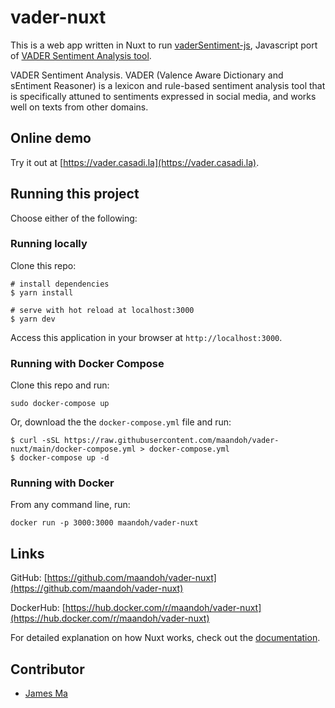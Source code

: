 # vader-nuxt

This is a web app written in Nuxt to run [vaderSentiment-js](https://github.com/vaderSentiment/vaderSentiment-js), 
Javascript port of [VADER Sentiment Analysis tool](https://github.com/cjhutto/vaderSentiment).

VADER Sentiment Analysis. VADER (Valence Aware Dictionary and sEntiment Reasoner) is a lexicon and rule-based sentiment analysis tool that is specifically attuned to sentiments expressed in social media, and works well on texts from other domains.

## Online demo

Try it out at [https://vader.casadi.la](https://vader.casadi.la).


## Running this project

Choose either of the following:

### Running locally

Clone this repo:

    # install dependencies
    $ yarn install

    # serve with hot reload at localhost:3000
    $ yarn dev
    
Access this application in your browser at `http://localhost:3000`.
    
### Running with Docker Compose

Clone this repo and run:

    sudo docker-compose up
    
Or, download the the `docker-compose.yml` file and run:

    $ curl -sSL https://raw.githubusercontent.com/maandoh/vader-nuxt/main/docker-compose.yml > docker-compose.yml
    $ docker-compose up -d
    
### Running with Docker

From any command line, run:

    docker run -p 3000:3000 maandoh/vader-nuxt    

## Links
    
GitHub: [https://github.com/maandoh/vader-nuxt](https://github.com/maandoh/vader-nuxt)

DockerHub: [https://hub.docker.com/r/maandoh/vader-nuxt](https://hub.docker.com/r/maandoh/vader-nuxt)

For detailed explanation on how Nuxt works, check out the [documentation](https://nuxtjs.org).
    
## Contributor

- [James Ma](https://github.com/jamesmawm)
